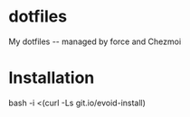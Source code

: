 dotfiles
========

My dotfiles -- managed by force and Chezmoi


Installation
============
bash -i <(curl -Ls git.io/evoid-install)
